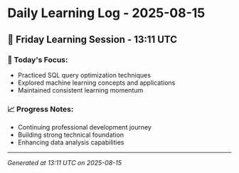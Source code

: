 # Daily Learning Log - 2025-08-15

## 📅 Friday Learning Session - 13:11 UTC

### 🎯 Today's Focus:
- Practiced SQL query optimization techniques
- Explored machine learning concepts and applications
- Maintained consistent learning momentum

### 📈 Progress Notes:
- Continuing professional development journey
- Building strong technical foundation
- Enhancing data analysis capabilities

---
*Generated at 13:11 UTC on 2025-08-15*
